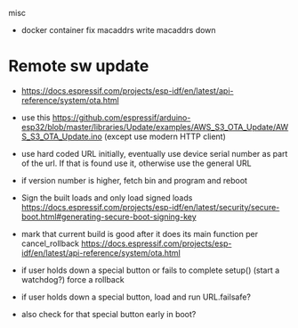misc
* docker container
fix macaddrs
write macaddrs down

# Remote sw update

* https://docs.espressif.com/projects/esp-idf/en/latest/api-reference/system/ota.html
* use this https://github.com/espressif/arduino-esp32/blob/master/libraries/Update/examples/AWS_S3_OTA_Update/AWS_S3_OTA_Update.ino (except use modern HTTP client)
* use hard coded URL initially, eventually use device serial number as part of the url.  If that is found use it, otherwise use the general URL

* if version number is higher, fetch bin and program and reboot
* Sign the built loads and only load signed loads https://docs.espressif.com/projects/esp-idf/en/latest/security/secure-boot.html#generating-secure-boot-signing-key
* mark that current build is good after it does its main function per cancel_rollback https://docs.espressif.com/projects/esp-idf/en/latest/api-reference/system/ota.html
* if user holds down a special button or fails to complete setup() (start a watchdog?) force a rollback
* if user holds down a special button, load and run URL.failsafe?
* also check for that special button early in boot?
